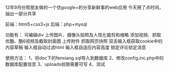 12年9月份帮朋友做的一个仿google+的分享新鲜事的web应用
今天用了点时间，抽出一部分共享

前端：html5+css3+js
后端：php+mysql

功能有：
可编辑div
上传图片、摄像头拍照及人性化裁剪和缩略
添加视频、抓取优酷、酷6视频及截取封面图
上传附件
抓取网页快照
双击输入框获取cookie中的内容草稿
输入框自动过滤html
输入框自适应内容高度
锁定评论锁定消息

使用方法：
1、将doc下的fenxiang.sql导入到数据库
2、修改config.inc.php中的数据库配置信息
3、uploads权限需要可写
4、测试
